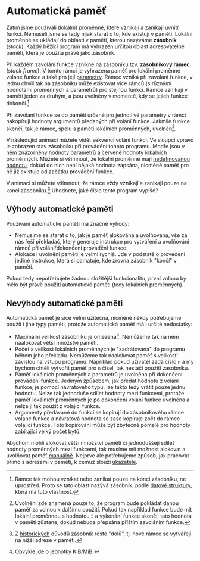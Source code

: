 # Automatická paměť
Zatím jsme používali (lokální) proměnné, které vznikají a zanikají uvnitř funkcí. Nemuseli jsme se
tedy nijak starat o to, kde existují v paměti. Lokální proměnné se ukládají do oblasti v paměti,
kterou nazýváme **zásobník** (*stack*). Každý běžící program má vyhrazen určitou oblast
adresovatelné paměti, která je použita právě jako zásobník.

Při každém zavolání funkce vznikne na zásobníku tzv. **zásobníkový rámec** (*stack frame*).
V tomto rámci je vyhrazena paměť pro lokální proměnné volané funkce a také pro její
[parametry](../funkce/funkce.md#parametrizace-funkcí). Rámec vzniká při zavolání funkce, v jednu chvíli tak
na zásobníku může existovat více rámců (s různými hodnotami proměnných a parametrů) pro stejnou funkci.
Rámce vznikají v paměti jeden za druhým, a jsou uvolněny v momentě, kdy se jejich funkce dokončí.[^1]

[^1]: Rámce tak mohou vznikat nebo zanikat pouze na konci zásobníku, ne uprostřed. Proto se tato
oblast nazývá zásobník, podle
[datové struktury](https://cs.wikipedia.org/wiki/Z%C3%A1sobn%C3%ADk_(datov%C3%A1_struktura)), která
má tuto vlastnost.

Při zavolání funkce se do paměti určené pro jednotlivé parametry v rámci nakopírují hodnoty argumentů
předaných při volání funkce. Jakmile funkce skončí, tak je rámec, spolu s pamětí lokálních
proměnných, uvolněn[^2].

[^2]: Uvolnění zde znamená pouze to, že program bude pokládat danou paměť za volnou k dalšímu použití.
Pokud tak například funkce bude mít lokální proměnnou s hodnotou `5` a vykonání funkce skončí, tato
hodnota v paměti zůstane, dokud nebude přepsána příštím zavoláním funkce.

V následující animaci můžete vidět sekvenci volání funkcí. Ve sloupci vpravo je zobrazen stav
zásobníku při provádění tohoto programu. Modře jsou v něm znázorněny hodnoty parametrů a červeně
hodnoty lokálních proměnných. Můžete si všimnout, že lokální proměnné mají
[nedefinovanou hodnotu](../promenne/promenne.md#vždy-inicializujte-proměnné), dokud do nich není
nějaká hodnota zapsána, nicméně paměť pro ně již existuje od začátku provádění funkce.

<upr-svgs src="../../static/animations/stack/stack-" to="15" height="400"></upr-svgs>

V animaci si můžete všimnout, že rámce vždy vznikají a zanikají pouze na konci zásobníku.[^3]
Uhodnete, jaké číslo tento program vypíše?

[^3]: Z [historických](https://stackoverflow.com/questions/2035568/why-do-stacks-typically-grow-downwards)
důvodů zásobník roste "dolů", tj. nové rámce se vytvářejí na nižší adrese v paměti.

## Výhody automatické paměti
Používání automatické paměti má značné výhody:
- Nemusíme se starat o to, jak je paměť alokována a uvolňována, vše za nás řeší překladač, který
generuje instrukce pro vytváření a uvolňování rámců při volání/dokončení provádění funkce.
- Alokace i uvolnění paměti je velmi rychlá. Jde v podstatě o provedení jediné instrukce, která si
pamatuje, kde zrovna zásobník "končí" v paměti.

Pokud tedy nepotřebujete žádnou složitější funkcionalitu, první volbou by mělo být právě použití
automatické paměti (tedy lokálních proměnných).

## Nevýhody automatické paměti
Automatická paměť je sice velmi užitečná, nicméně někdy potřebujeme použít i jiné typy paměti,
protože automatická paměť má i určité nedostatky:
- Maximální velikost zásobníku je omezena[^4]. Nemůžeme tak na něm naalokovat větší množství paměti.
- Počet a velikost lokálních proměnných je "zadrátována" do programu během jeho překladu. Nemůžeme
tak naalokovat paměť s velikostí závislou na vstupu programu. Například pokud uživatel zadá
číslo `n` a my bychom chtěli vytvořit paměť pro `n` čísel, tak nestačí použití zásobníku.
- Paměť lokálních proměnných a parametrů je uvolněna při dokončení provádění funkce. Jediným způsobem,
jak předat hodnotu z volání funkce, je pomocí návratového typu, lze takto tedy vrátit pouze jednu
hodnotu. Nelze tak jednoduše sdílet hodnoty mezi funkcemi, protože paměť lokálních proměnných je po
dokončení volání funkce uvolněna a nelze ji tak použít z volající funkce.  
- Argumenty předávané do funkcí se kopírují do zásobníkového rámce volané funkce a návratová hodnota
se zase kopíruje zpět do rámce volající funkce. Toto kopírování může být zbytečně pomalé pro hodnoty
zabírající velký počet bytů. 

[^4]: Obvykle jde o jednotky KiB/MiB.

Abychom mohli alokovat větší množství paměti či jednoduššeji sdílet hodnoty proměnných mezi funkcemi,
tak musíme mít možnost alokovat a uvolňovat paměť [manuálně](dynamicka_pamet.md). Nejprve ale
potřebujeme způsob, jak pracovat přímo s adresami v paměti, k čemuž slouží [ukazatele](ukazatele.md).
